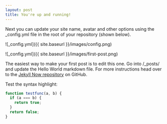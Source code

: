```yaml
---
layout: post
title: You're up and running!
---
```


Next you can update your site name, avatar and other options using the _config.yml file in the root of your repository (shown below).

![_config.yml]({{ site.baseurl }}/images/config.png)

![_config.yml]({{ site.baseurl }}/images/first-post.png)

The easiest way to make your first post is to edit this one. Go into /_posts/ and update the Hello World markdown file. For more instructions head over to the [Jekyll Now repository](https://github.com/barryclark/jekyll-now) on GitHub.

Test the syntax highlight:

```js
function testfunc(a, b) {
  if (a === b) {
    return true;
  }
  return false;
}
```

